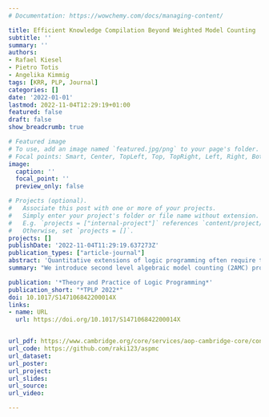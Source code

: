 ```yaml
---
# Documentation: https://wowchemy.com/docs/managing-content/

title: Efficient Knowledge Compilation Beyond Weighted Model Counting
subtitle: ''
summary: ''
authors:
- Rafael Kiesel
- Pietro Totis
- Angelika Kimmig
tags: [KRR, PLP, Journal]
categories: []
date: '2022-01-01'
lastmod: 2022-11-04T12:29:19+01:00
featured: false
draft: false
show_breadcrumb: true

# Featured image
# To use, add an image named `featured.jpg/png` to your page's folder.
# Focal points: Smart, Center, TopLeft, Top, TopRight, Left, Right, BottomLeft, Bottom, BottomRight.
image:
  caption: ''
  focal_point: ''
  preview_only: false

# Projects (optional).
#   Associate this post with one or more of your projects.
#   Simply enter your project's folder or file name without extension.
#   E.g. `projects = ["internal-project"]` references `content/project/deep-learning/index.md`.
#   Otherwise, set `projects = []`.
projects: []
publishDate: '2022-11-04T11:29:19.637273Z'
publication_types: ["article-journal"]
abstract: 'Quantitative extensions of logic programming often require the solution of so called second level inference tasks, i.e., problems that involve a third operation, such as maximization or normalization, on top of addition and multiplication, and thus go beyond the well-known weighted or algebraic model counting setting of probabilistic logic programming under the distribution semantics. We introduce Second Level Algebraic Model Counting (2AMC) as a generic framework for this kind of problems. As 2AMC is to (algebraic) model counting what forall-exists-SAT is to propositional satisfiability, it is notoriously hard to solve. First level techniques based on Knowledge Compilation (KC) have been adapted for specific 2AMC instances by imposing variable order constraints on the resulting circuit. However, those constraints can severely increase the circuit size and thus decrease the efficiency of such approaches. We show that we can exploit the logical structure of a 2AMC problem to omit parts of these constraints, thus limiting the negative effect. Furthermore, we introduce and implement a strategy to generate a sufficient set of constraints statically, with a priori guarantees for the performance of KC. Our empirical evaluation on several benchmarks and tasks confirms that our theoretical results can translate into more efficient solving in practice.'
summary: "We introduce second level algebraic model counting (2AMC) problems, a framework generalizing several probabilistic inference task. We present a novel Knowledge Compilation technique to address the increased complexity of a 2AMC task with respect to first-level AMC problems."

publication: '*Theory and Practice of Logic Programming*'
publication_short: "*TPLP 2022*"
doi: 10.1017/S147106842200014X
links:
- name: URL
  url: https://doi.org/10.1017/S147106842200014X


url_pdf: https://www.cambridge.org/core/services/aop-cambridge-core/content/view/B85D8CC591869EF970780E94C8B92D1B/S147106842200014Xa.pdf/efficient-knowledge-compilation-beyond-weighted-model-counting.pdf
url_code: https://github.com/raki123/aspmc
url_dataset:
url_poster:
url_project: 
url_slides:
url_source:
url_video: 

---
```

